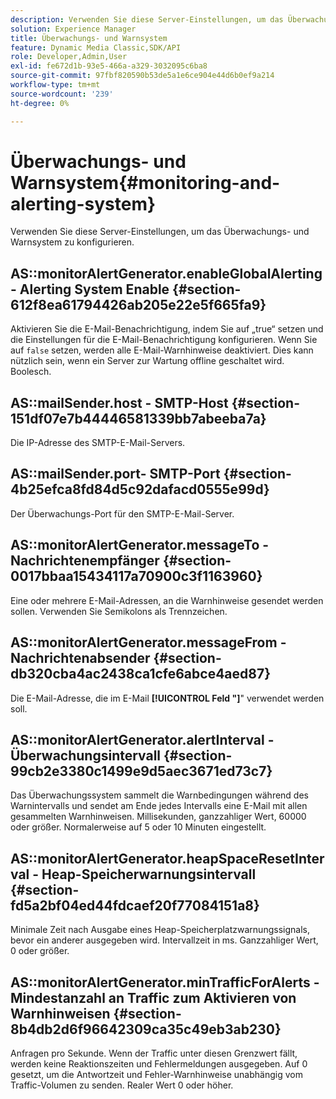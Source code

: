```yaml
---
description: Verwenden Sie diese Server-Einstellungen, um das Überwachungs- und Warnsystem zu konfigurieren.
solution: Experience Manager
title: Überwachungs- und Warnsystem
feature: Dynamic Media Classic,SDK/API
role: Developer,Admin,User
exl-id: fe672d1b-93e5-466a-a329-3032095c6ba8
source-git-commit: 97fbf820590b53de5a1e6ce904e44d6b0ef9a214
workflow-type: tm+mt
source-wordcount: '239'
ht-degree: 0%

---
```


# Überwachungs- und Warnsystem{#monitoring-and-alerting-system}

Verwenden Sie diese Server-Einstellungen, um das Überwachungs- und Warnsystem zu konfigurieren.

## AS::monitorAlertGenerator.enableGlobalAlerting - Alerting System Enable {#section-612f8ea61794426ab205e22e5f665fa9}

Aktivieren Sie die E-Mail-Benachrichtigung, indem Sie auf „true“ setzen und die Einstellungen für die E-Mail-Benachrichtigung konfigurieren. Wenn Sie auf `false` setzen, werden alle E-Mail-Warnhinweise deaktiviert. Dies kann nützlich sein, wenn ein Server zur Wartung offline geschaltet wird. Boolesch.

## AS::mailSender.host - SMTP-Host {#section-151df07e7b44446581339bb7abeeba7a}

Die IP-Adresse des SMTP-E-Mail-Servers.

## AS::mailSender.port- SMTP-Port {#section-4b25efca8fd84d5c92dafacd0555e99d}

Der Überwachungs-Port für den SMTP-E-Mail-Server.

## AS::monitorAlertGenerator.messageTo - Nachrichtenempfänger {#section-0017bbaa15434117a70900c3f1163960}

Eine oder mehrere E-Mail-Adressen, an die Warnhinweise gesendet werden sollen. Verwenden Sie Semikolons als Trennzeichen.

## AS::monitorAlertGenerator.messageFrom - Nachrichtenabsender {#section-db320cba4ac2438ca1cfe6abce4aed87}

Die E-Mail-Adresse, die im E-Mail **[!UICONTROL Feld &quot;]**&quot; verwendet werden soll.

## AS::monitorAlertGenerator.alertInterval - Überwachungsintervall {#section-99cb2e3380c1499e9d5aec3671ed73c7}

Das Überwachungssystem sammelt die Warnbedingungen während des Warnintervalls und sendet am Ende jedes Intervalls eine E-Mail mit allen gesammelten Warnhinweisen. Millisekunden, ganzzahliger Wert, 60000 oder größer. Normalerweise auf 5 oder 10 Minuten eingestellt.

## AS::monitorAlertGenerator.heapSpaceResetInterval - Heap-Speicherwarnungsintervall {#section-fd5a2bf04ed44fdcaef20f77084151a8}

Minimale Zeit nach Ausgabe eines Heap-Speicherplatzwarnungssignals, bevor ein anderer ausgegeben wird. Intervallzeit in ms. Ganzzahliger Wert, 0 oder größer.

## AS::monitorAlertGenerator.minTrafficForAlerts - Mindestanzahl an Traffic zum Aktivieren von Warnhinweisen {#section-8b4db2d6f96642309ca35c49eb3ab230}

Anfragen pro Sekunde. Wenn der Traffic unter diesen Grenzwert fällt, werden keine Reaktionszeiten und Fehlermeldungen ausgegeben. Auf 0 gesetzt, um die Antwortzeit und Fehler-Warnhinweise unabhängig vom Traffic-Volumen zu senden. Realer Wert 0 oder höher.
